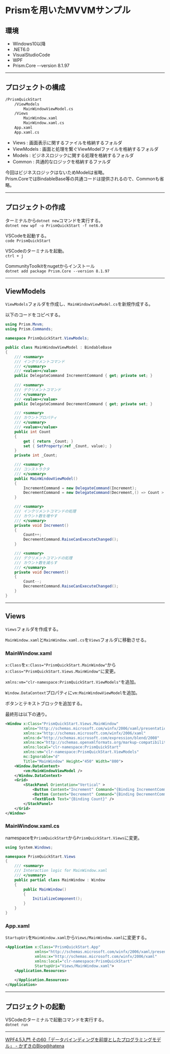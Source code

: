 # Prismを用いたMVVMサンプル

## 環境

- Windows10以降  
- .NET6.0  
- VisualStudioCode  
- WPF  
- Prism.Core --version 8.1.97  

---

## プロジェクトの構成

``` txt
/PrismQuickStart
    /ViewModels
        MainWindowViewModel.cs
    /Views
        MainWindow.xaml
        MainWindow.xaml.cs
    App.xaml
    App.xaml.cs
```

- Views : 画面表示に関するファイルを格納するフォルダ  
- ViewModels : 画面と処理を繋ぐViewModelファイルを格納するフォルダ  
- Models : ビジネスロジックに関する処理を格納するフォルダ  
- Common : 共通的なロジックを格納するファルダ  

今回はビジネスロジックはないためModelは省略。  
Prism.CoreではBindableBase等の共通コードは提供されるので、Commonも省略。  

---

## プロジェクトの作成

ターミナルから`dotnet new`コマンドを実行する。  
`dotnet new wpf -o PrismQuickStart -f net6.0`  

VSCodeを起動する。  
`code PrismQuickStart`  

VSCodeのターミナルを起動。  
`ctrl + j`  

CommunityToolkitをnugetからインストール  
`dotnet add package Prism.Core --version 8.1.97`  

---

## ViewModels

`ViewModels`フォルダを作成し、`MainWindowViewModel.cs`を新規作成する。  

以下のコードをコピペする。  

``` cs
using Prism.Mvvm;
using Prism.Commands;

namespace PrismQuickStart.ViewModels;

public class MainWindowViewModel : BindableBase
{
    /// <summary>
    /// インクリメントコマンド
    /// </summary>
    /// <value></value>
    public DelegateCommand IncrementCommand { get; private set; }
    
    /// <summary>
    /// デクリメントコマンド
    /// </summary>
    /// <value></value>
    public DelegateCommand DecrementCommand { get; private set; }

    /// <summary>
    /// カウントプロパティ
    /// </summary>
    /// <value></value>
    public int Count
    {
        get { return _Count; }
        set { SetProperty(ref _Count, value); }
    }
    private int _Count;

    /// <summary>
    /// コンストラクタ
    /// </summary>
    public MainWindowViewModel()
    {
        IncrementCommand = new DelegateCommand(Increment);
        DecrementCommand = new DelegateCommand(Decrement,() => Count > 0);
    }

    /// <summary>
    /// インクリメントコマンドの処理
    /// カウント数を増やす
    /// </summary>
    private void Increment()
    {
        Count++;
        DecrementCommand.RaiseCanExecuteChanged();
    }

    /// <summary>
    /// デクリメントコマンドの処理
    /// カウント数を減らす
    /// </summary>
    private void Decrement()
    {
        Count--;
        DecrementCommand.RaiseCanExecuteChanged();
    }
}
```

---

## Views

`Views`フォルダを作成する。  

`MainWindow.xaml`と`MainWindow.xaml.cs`を`Views`フォルダに移動させる。  

### MainWindow.xaml

`x:Class`を`x:Class="PrismQuickStart.MainWindow"`から`x:Class="PrismQuickStart.Views.MainWindow"`に変更。  

`xmlns:vm="clr-namespace:PrismQuickStart.ViewModels"`を追加。  

`Window.DataContext`プロパティに`vm:MainWindowViewModel`を追加。  

ボタンとテキストブロックを追加する。  

最終形は以下の通り。  

``` xml
<Window x:Class="PrismQuickStart.Views.MainWindow"
        xmlns="http://schemas.microsoft.com/winfx/2006/xaml/presentation"
        xmlns:x="http://schemas.microsoft.com/winfx/2006/xaml"
        xmlns:d="http://schemas.microsoft.com/expression/blend/2008"
        xmlns:mc="http://schemas.openxmlformats.org/markup-compatibility/2006"
        xmlns:local="clr-namespace:PrismQuickStart"
        xmlns:vm="clr-namespace:PrismQuickStart.ViewModels"
        mc:Ignorable="d"
        Title="MainWindow" Height="450" Width="800">
    <Window.DataContext>
        <vm:MainWindowViewModel />
    </Window.DataContext>
    <Grid>
        <StackPanel Orientation="Vertical" >
            <Button Content="Increment" Command="{Binding IncrementCommand}" />
            <Button Content="Decrement" Command="{Binding DecrementCommand}" />
            <TextBlock Text="{Binding Count}" />
        </StackPanel>
    </Grid>
</Window>
```

### MainWindow.xaml.cs

namespaceを`PrismQuickStart`から`PrismQuickStart.Views`に変更。  

``` cs
using System.Windows;

namespace PrismQuickStart.Views
{
    /// <summary>
    /// Interaction logic for MainWindow.xaml
    /// </summary>
    public partial class MainWindow : Window
    {
        public MainWindow()
        {
            InitializeComponent();
        }
    }
}
```

### App.xaml

`StartupUri`を`MainWindow.xaml`から`Views/MainWindow.xaml`に変更する。  

``` xml
<Application x:Class="PrismQuickStart.App"
             xmlns="http://schemas.microsoft.com/winfx/2006/xaml/presentation"
             xmlns:x="http://schemas.microsoft.com/winfx/2006/xaml"
             xmlns:local="clr-namespace:PrismQuickStart"
             StartupUri="Views/MainWindow.xaml">
    <Application.Resources>
         
    </Application.Resources>
</Application>
```

---

## プロジェクトの起動

VSCodeのターミナルで起動コマンドを実行する。  
`dotnet run`  

---

[WPF4.5入門 その60「データバインディングを前提としたプログラミングモデル」 - かずきのBlog@hatena](https://blog.okazuki.jp/entry/2014/12/23/180413)  
